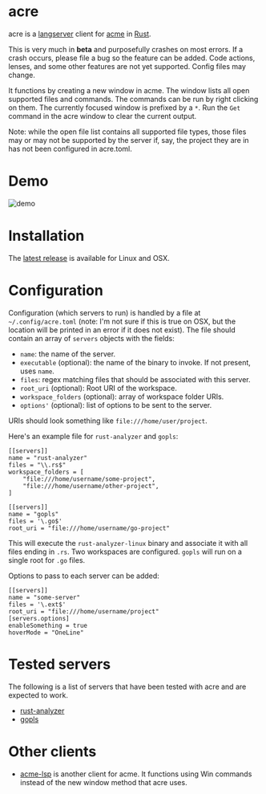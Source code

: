 # acre

acre is a [langserver](https://langserver.org/) client for [acme](https://www.youtube.com/watch?v=dP1xVpMPn8M) in [Rust](https://www.rust-lang.org/).

This is very much in **beta** and purposefully crashes on most errors. If a crash occurs, please file a bug so the feature can be added. Code actions, lenses, and some other features are not yet supported. Config files may change.

It functions by creating a new window in acme. The window lists all open supported files and commands. The commands can be run by right clicking on them. The currently focused window is prefixed by a `*`. Run the `Get` command in the acre window to clear the current output.

Note: while the open file list contains all supported file types, those files may or may not be supported by the server if, say, the project they are in has not been configured in acre.toml.

# Demo

![demo](https://user-images.githubusercontent.com/41181/79060721-afaa9080-7c45-11ea-92be-12846b108cf7.gif)

# Installation

The [latest release](https://github.com/mjibson/acre/releases/latest) is available for Linux and OSX.

# Configuration

Configuration (which servers to run) is handled by a file at `~/.config/acre.toml` (note: I'm not sure if this is true on OSX, but the location will be printed in an error if it does not exist). The file should contain an array of `servers` objects with the fields:

- `name`: the name of the server.
- `executable` (optional): the name of the binary to invoke. If not present, uses `name`.
- `files`: regex matching files that should be associated with this server.
- `root_uri` (optional): Root URI of the workspace.
- `workspace_folders` (optional): array of workspace folder URIs.
- `options'` (optional): list of options to be sent to the server.

URIs should look something like `file:///home/user/project`.

Here's an example file for `rust-analyzer` and `gopls`:

```
[[servers]]
name = "rust-analyzer"
files = "\\.rs$"
workspace_folders = [
	"file:///home/username/some-project",
	"file:///home/username/other-project",
]

[[servers]]
name = "gopls"
files = '\.go$'
root_uri = "file:///home/username/go-project"
```

This will execute the `rust-analyzer-linux` binary and associate it with all files ending in `.rs`. Two workspaces are configured. `gopls` will run on a single root for `.go` files.

Options to pass to each server can be added:

```
[[servers]]
name = "some-server"
files = '\.ext$'
root_uri = "file:///home/username/project"
[servers.options]
enableSomething = true
hoverMode = "OneLine"
```

# Tested servers

The following is a list of servers that have been tested with acre and are expected to work.

- [rust-analyzer](https://rust-analyzer.github.io/)
- [gopls](https://github.com/golang/tools/blob/master/gopls/README.md)

# Other clients

- [acme-lsp](https://github.com/fhs/acme-lsp) is another client for acme. It functions using Win commands instead of the new window method that acre uses.
